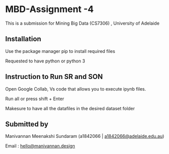# MBD-Assignment -4

This is a submission for Mining Big Data (CS7306) , University of Adelaide

## Installation

Use the package manager pip to install required files

Requested to have python  or python 3


## Instruction to Run SR and SON

Open Google Collab, Vs code that allows you to execute ipynb files.

Run all or press shift + Enter

Makesure to have all the datafiles in the desired dataset folder


## Submitted by
Manivannan Meenakshi Sundaram (a1842066 | a1842066@adelaide.edu.au)

Email : hello@manivannan.design